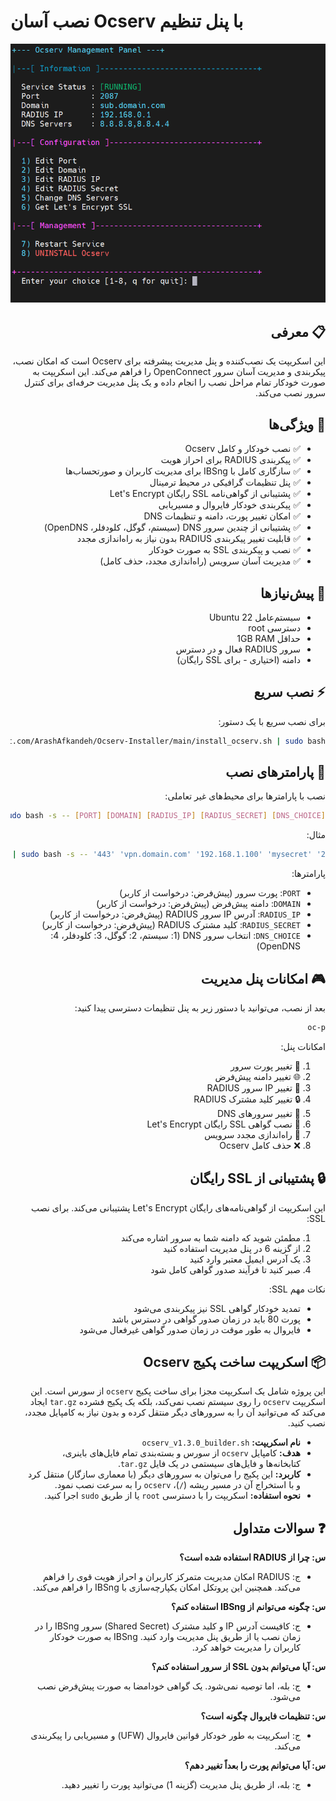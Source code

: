 # نصب آسان Ocserv با پنل تنظیم

<div dir="rtl">

![نمای پنل مدیریت](panel.png)

## 📋 معرفی

این اسکریپت یک نصب‌کننده و پنل مدیریت پیشرفته برای Ocserv است که امکان نصب، پیکربندی و مدیریت آسان سرور OpenConnect را فراهم می‌کند. این اسکریپت به صورت خودکار تمام مراحل نصب را انجام داده و یک پنل مدیریت حرفه‌ای برای کنترل سرور نصب می‌کند.

## 🎯 ویژگی‌ها

- ✅ نصب خودکار و کامل Ocserv
- ✅ پیکربندی RADIUS برای احراز هویت
- ✅ سازگاری کامل با IBSng برای مدیریت کاربران و صورتحساب‌ها
- ✅ پنل تنظیمات گرافیکی در محیط ترمینال
- ✅ پشتیبانی از گواهی‌نامه SSL رایگان Let's Encrypt
- ✅ پیکربندی خودکار فایروال و مسیریابی
- ✅ امکان تغییر پورت، دامنه و تنظیمات DNS
- ✅ پشتیبانی از چندین سرور DNS (سیستم، گوگل، کلودفلر، OpenDNS)
- ✅ قابلیت تغییر پیکربندی RADIUS بدون نیاز به راه‌اندازی مجدد
- ✅ نصب و پیکربندی SSL به صورت خودکار
- ✅ مدیریت آسان سرویس (راه‌اندازی مجدد، حذف کامل)

## 🔧 پیش‌نیازها

- سیستم‌عامل Ubuntu 22
- دسترسی root
- حداقل 1GB RAM
- سرور RADIUS فعال و در دسترس
- دامنه (اختیاری - برای SSL رایگان)

## ⚡ نصب سریع

برای نصب سریع با یک دستور:

```bash
curl -sSL https://raw.githubusercontent.com/ArashAfkandeh/Ocserv-Installer/main/install_ocserv.sh | sudo bash
```

## 📝 پارامترهای نصب

نصب با پارامترها برای محیط‌های غیر تعاملی:

```bash
curl -sSL https://raw.githubusercontent.com/ArashAfkandeh/Ocserv-Installer/main/install_ocserv.sh | sudo bash -s -- [PORT] [DOMAIN] [RADIUS_IP] [RADIUS_SECRET] [DNS_CHOICE]
```

مثال:
```bash
curl -sSL https://raw.githubusercontent.com/ArashAfkandeh/Ocserv-Installer/main/install_ocserv.sh | sudo bash -s -- '443' 'vpn.domain.com' '192.168.1.100' 'mysecret' '2'
```

پارامترها:
- `PORT`: پورت سرور (پیش‌فرض: درخواست از کاربر)
- `DOMAIN`: دامنه پیش‌فرض (پیش‌فرض: درخواست از کاربر)
- `RADIUS_IP`: آدرس IP سرور RADIUS (پیش‌فرض: درخواست از کاربر)
- `RADIUS_SECRET`: کلید مشترک RADIUS (پیش‌فرض: درخواست از کاربر)
- `DNS_CHOICE`: انتخاب سرور DNS (1: سیستم، 2: گوگل، 3: کلودفلر، 4: OpenDNS)

## 🎮 امکانات پنل مدیریت

بعد از نصب، می‌توانید با دستور زیر به پنل تنظیمات دسترسی پیدا کنید:
```bash
oc-p
```

امکانات پنل:
1. 🔄 تغییر پورت سرور
2. 🌐 تغییر دامنه پیش‌فرض
3. 🔑 تغییر IP سرور RADIUS
4. 🔒 تغییر کلید مشترک RADIUS
5. 📡 تغییر سرورهای DNS
6. 🔰 نصب گواهی SSL رایگان Let's Encrypt
7. 🔄 راه‌اندازی مجدد سرویس
8. ❌ حذف کامل Ocserv

## 🔒 پشتیبانی از SSL رایگان

این اسکریپت از گواهی‌نامه‌های رایگان Let's Encrypt پشتیبانی می‌کند. برای نصب SSL:
1. مطمئن شوید که دامنه شما به سرور اشاره می‌کند
2. از گزینه 6 در پنل مدیریت استفاده کنید
3. یک آدرس ایمیل معتبر وارد کنید
4. صبر کنید تا فرآیند صدور گواهی کامل شود

نکات مهم SSL:
- تمدید خودکار گواهی SSL نیز پیکربندی می‌شود
- پورت 80 باید در زمان صدور گواهی در دسترس باشد
- فایروال به طور موقت در زمان صدور گواهی غیرفعال می‌شود

## 📦 اسکریپت ساخت پکیج Ocserv

این پروژه شامل یک اسکریپت مجزا برای ساخت پکیج `ocserv` از سورس است. این اسکریپت `ocserv` را روی سیستم نصب نمی‌کند، بلکه یک پکیج فشرده `tar.gz` ایجاد می‌کند که می‌توانید آن را به سرورهای دیگر منتقل کرده و بدون نیاز به کامپایل مجدد، نصب کنید.

- **نام اسکریپت:** `ocserv_v1.3.0_builder.sh`
- **هدف:** کامپایل `ocserv` از سورس و بسته‌بندی تمام فایل‌های باینری، کتابخانه‌ها و فایل‌های سیستمی در یک فایل `tar.gz`.
- **کاربرد:** این پکیج را می‌توان به سرورهای دیگر (با معماری سازگار) منتقل کرد و با استخراج آن در مسیر ریشه (`/`)، `ocserv` را به سرعت نصب نمود.
- **نحوه استفاده:** اسکریپت را با دسترسی `root` یا از طریق `sudo` اجرا کنید.

## ❓ سوالات متداول

**س: چرا از RADIUS استفاده شده است؟**
- ج: RADIUS امکان مدیریت متمرکز کاربران و احراز هویت قوی را فراهم می‌کند. همچنین این پروتکل امکان یکپارچه‌سازی با IBSng را فراهم می‌کند.

**س: چگونه می‌توانم از IBSng استفاده کنم؟**
- ج: کافیست آدرس IP و کلید مشترک (Shared Secret) سرور IBSng را در زمان نصب یا از طریق پنل مدیریت وارد کنید. IBSng به صورت خودکار کاربران را مدیریت خواهد کرد.

**س: آیا می‌توانم بدون SSL از سرور استفاده کنم؟**
- ج: بله، اما توصیه نمی‌شود. یک گواهی خودامضا به صورت پیش‌فرض نصب می‌شود.

**س: تنظیمات فایروال چگونه است؟**
- ج: اسکریپت به طور خودکار قوانین فایروال (UFW) و مسیریابی را پیکربندی می‌کند.

**س: آیا می‌توانم پورت را بعداً تغییر دهم؟**
- ج: بله، از طریق پنل مدیریت (گزینه 1) می‌توانید پورت را تغییر دهید.

</div>
